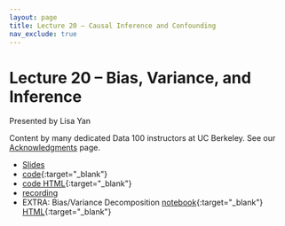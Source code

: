 ```yaml
---
layout: page
title: Lecture 20 – Causal Inference and Confounding
nav_exclude: true
---
```


# Lecture 20 – Bias, Variance, and Inference


Presented by Lisa Yan

Content by many dedicated Data 100 instructors at UC Berkeley. See our [Acknowledgments](../../acks) page.

- [Slides](https://docs.google.com/presentation/d/1kN0PtH9SynIUL3eo0bb3ha-0IurjP8_oQq_nVQhHAPs/edit?usp=sharing)
- [code](https://data100.datahub.berkeley.edu/hub/user-redirect/git-pull?repo=https%3A%2F%2Fgithub.com%2FDS-100%2Fsp23&branch=main&urlpath=lab%2Ftree%2Fsp23%2Flecture%2Flec20%2Flec20.ipynb){:target="_blank"}
- [code HTML](../../resources/assets/lectures/lec20/lec20.html){:target="_blank"}
- [recording](https://youtu.be/8zWE2VYx-8g)
- EXTRA: Bias/Variance Decomposition [notebook](https://data100.datahub.berkeley.edu/hub/user-redirect/git-pull?repo=https%3A%2F%2Fgithub.com%2FDS-100%2Fsp23&branch=main&urlpath=lab%2Ftree%2Fsp23%2Flecture%2Flec20%2FDerivation.ipynb){:target="_blank"} [HTML](../../resources/assets/lectures/lec17/Derivation.html){:target="_blank"}
